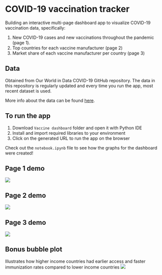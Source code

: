 # COVID-19 vaccination tracker

Building an interactive multi-page dashboard app to visualize COVID-19 vaccination data, specifically: 
1. New COVID-19 cases and new vaccinations throughout the pandemic (page 1). 
2. Top countries for each vaccine manufacturer (page 2)
3. Market share of each vaccine manufacturer per country (page 3)

## Data 

Obtained from Our World in Data COVID-19 GitHub repository. The data in this repository is regularly updated and every time you run the app, most recent dataset is used. 

More info about the data can be found [here](https://github.com/owid/covid-19-data/blob/master/public/data/README.md).

## To run the app 

1. Download `Vaccine dashboard` folder and open it with Python IDE
2. Install and import required libraries to your environment
4. Click on the generated URL to run the app on the browser

Check out the `notebook.ipynb` file to see how the graphs for the dashboard were created! 


## Page 1 demo 
![](cases_vaccinations_by_country.gif)

## Page 2 demo 
![](manufacturer_top_countries.gif)


## Page 3 demo 
![](manufacturers_by_country.gif)


## Bonus bubble plot 
Illustrates how higher income countries had earlier access and faster immunization rates compared to lower income countries 
![](vaccination_gdp.gif)

